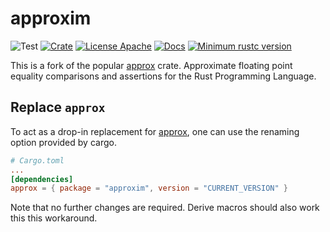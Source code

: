# approxim

![Test](https://img.shields.io/github/actions/workflow/status/jonaspleyer/approxim/test.yml?style=flat-square&label=Test)
[![Crate](https://img.shields.io/crates/v/approxim.svg?style=flat-square)](https://crates.io/crates/approxim)
[![License Apache](https://img.shields.io/badge/License-Apache%202.0-brightgreen.svg?style=flat-square)](https://opensource.org/licenses/Apache-2.0)
[![Docs](https://img.shields.io/docsrs/approxim?style=flat-square)](https://docs.rs/approxim)
[![Minimum rustc version](https://img.shields.io/badge/rustc-1.36+-lightgray.svg?style=flat-square)](https://github.com/jonaspleyer/approxim#rust-version-requirements)

This is a fork of the popular [approx](https://github.com/brendanzab/approx) crate.
Approximate floating point equality comparisons and assertions for the Rust Programming Language.

## Replace `approx`
To act as a drop-in replacement for [approx](https://github.com/brendanzab/approx), one can use the
renaming option provided by cargo.

```toml
# Cargo.toml
...
[dependencies]
approx = { package = "approxim", version = "CURRENT_VERSION" }
```
Note that no further changes are required. Derive macros should also work this this workaround.
